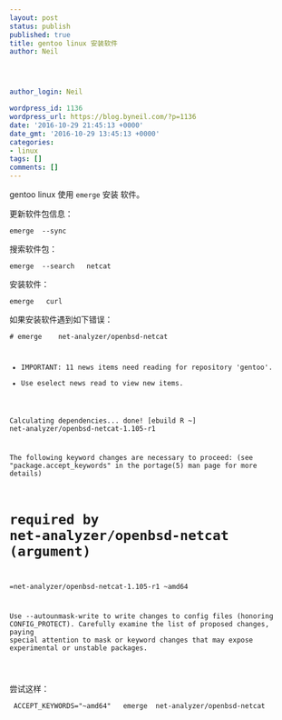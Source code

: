 ```yaml
---
layout: post
status: publish
published: true
title: gentoo linux 安装软件
author: Neil




author_login: Neil

wordpress_id: 1136
wordpress_url: https://blog.byneil.com/?p=1136
date: '2016-10-29 21:45:13 +0000'
date_gmt: '2016-10-29 13:45:13 +0000'
categories:
- linux
tags: []
comments: []
---
```

<p>gentoo linux 使用 <code>emerge</code> 安装 软件。</p>
<p>更新软件包信息：</p>
<pre><code>emerge  --sync
</code></pre>
<p>搜索软件包：</p>
<pre><code>emerge  --search   netcat
</code></pre>
<p>安装软件：</p>
<pre><code>emerge   curl
</code></pre>
<p>如果安装软件遇到如下错误：</p>
<pre><code># emerge    net-analyzer/openbsd-netcat

 * IMPORTANT: 11 news items need reading for repository 'gentoo'.
 * Use eselect news read to view new items.

Calculating dependencies... done!
[ebuild   R   ~] net-analyzer/openbsd-netcat-1.105-r1 

The following keyword changes are necessary to proceed:
 (see "package.accept_keywords" in the portage(5) man page for more details)
# required by net-analyzer/openbsd-netcat (argument)
=net-analyzer/openbsd-netcat-1.105-r1 ~amd64

Use --autounmask-write to write changes to config files (honoring
CONFIG_PROTECT). Carefully examine the list of proposed changes,
paying special attention to mask or keyword changes that may expose
experimental or unstable packages.

</code></pre>
<p>尝试这样：</p>
<pre><code> ACCEPT_KEYWORDS="~amd64"   emerge  net-analyzer/openbsd-netcat
</code></pre>
